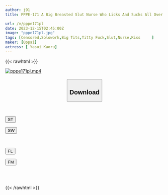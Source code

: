 ```yaml
---
author: j91
title: PPPE-171 A Big Breasted Slut Nurse Who Licks And Sucks All Over Her Body With Saliva, Sensual Tongue Kissing, Semen Sucking Out, Titty Fuck And Pinching Makes Her Balls Look Dry! Kaoru Yasui

url: /v/pppe171pl
date: 2023-12-15T02:45:00Z
image: "pppe171pl.jpg"
tags: [Censored,Solowork,Big Tits,Titty Fuck,Slut,Nurse,Kiss	 ]
maker: [Oppai]
actress: [ Yasui Kaoru]
---
```



{{< rawhtml >}}

<div class="video" data-videoid="4186Wd8gWOTKM9j">
    <a href="javascript:;">
        <img src="/v/pppe171pl/pppe171pl.jpg" width="WIDTH" height="HEIGHT" alt="pppe171pl.mp4" loading="lazy">
    </a>
</div>

<script type="text/javascript" src="https://j91.asia/asset/on-demand-st.js"></script>

<br>
  <link rel="stylesheet" href="https://j91.asia/asset/bs5.css">
  
  <center>
  <button class="btn btn-primary" type="button" data-bs-toggle="collapse" data-bs-target=".multi-collapse" aria-expanded="false" aria-controls="multiCollapseExample1 multiCollapseExample2"><h2>Download</h2></button></center>
</p>
<div class="row">
  <div class="col">
    <div class="collapse multi-collapse" id="multiCollapseExample1">
      <div class="card card-body">
	      	      <br>
<div class="buttons">  
<p><a href="https://streamtape.to/v/4186Wd8gWOTKM9j" target="_blank"><button class="btn-hover color-3"><i class="fa fa-download"></i> ST</button></a></p>
<p><a href="https://flaswish.com/01twwd035f3d" target="_blank"><button class="btn-hover color-2"><i class="fa fa-download"></i> SW</button></a></p></div>
    </div>
  </div>
</div>
  <div class="col">
    <div class="collapse multi-collapse" id="multiCollapseExample2">
      <div class="card card-body">
	      <br>
<div class="buttons">
<p><a href="https://filelions.site/f/0yzm1cv3ec4l" target="_blank"><button class="btn-hover color-9"><i class="fa fa-download"></i> FL</button></a></p>
<p><a href="https://filemoon.sx/d/yj7hxsfxuz02" target="_blank"><button class="btn-hover color-8"><i class="fa fa-download"></i> FM</button></a></p></div>
<br><br>
      </div>
    </div>
  </div>
</div>

{{< /rawhtml >}}